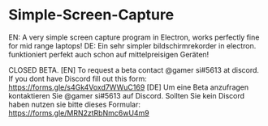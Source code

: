 # Simple-Screen-Capture
EN: A very simple screen capture program in Electron, works perfectly fine for mid range laptops! DE: Ein sehr simpler  bildschirmrekorder in electron. funktioniert perfekt auch schon auf mittelpreisigen Geräten!


CLOSED BETA. [EN] To request a beta contact @gamer si#5613 at discord. If you dont have Discord fill out this form: https://forms.gle/s4Gk4Voxd7WWuC169 [DE] Um eine Beta anzufragen kontaktieren Sie @gamer si#5613 auf Discord. Sollten Sie kein Discord haben nutzen sie bitte dieses Formular: https://forms.gle/MRN2ztRbNmc6wU4m9
